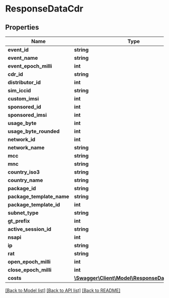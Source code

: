 # ResponseDataCdr

## Properties
Name | Type | Description | Notes
------------ | ------------- | ------------- | -------------
**event_id** | **string** |  | [optional] 
**event_name** | **string** |  | [optional] 
**event_epoch_milli** | **int** |  | [optional] 
**cdr_id** | **string** |  | [optional] 
**distributor_id** | **int** |  | [optional] 
**sim_iccid** | **string** |  | [optional] 
**custom_imsi** | **int** |  | [optional] 
**sponsored_id** | **int** |  | [optional] 
**sponsored_imsi** | **int** |  | [optional] 
**usage_byte** | **int** |  | [optional] 
**usage_byte_rounded** | **int** |  | [optional] 
**network_id** | **int** |  | [optional] 
**network_name** | **string** |  | [optional] 
**mcc** | **string** |  | [optional] 
**mnc** | **string** |  | [optional] 
**country_iso3** | **string** |  | [optional] 
**country_name** | **string** |  | [optional] 
**package_id** | **string** |  | [optional] 
**package_template_name** | **string** |  | [optional] 
**package_template_id** | **int** |  | [optional] 
**subnet_type** | **string** |  | [optional] 
**gt_prefix** | **int** |  | [optional] 
**active_session_id** | **string** |  | [optional] 
**nsapi** | **int** |  | [optional] 
**ip** | **string** |  | [optional] 
**rat** | **string** |  | [optional] 
**open_epoch_milli** | **int** |  | [optional] 
**close_epoch_milli** | **int** |  | [optional] 
**costs** | [**\Swagger\Client\Model\ResponseDataCdrCost[]**](ResponseDataCdrCost.md) |  | [optional] 

[[Back to Model list]](../../README.md#documentation-for-models) [[Back to API list]](../../README.md#documentation-for-api-endpoints) [[Back to README]](../../README.md)

